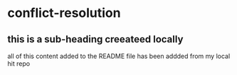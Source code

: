 # conflict-resolution


## this is a sub-heading creeateed locally

all of this content added to the README file has been addded from my local hit repo
